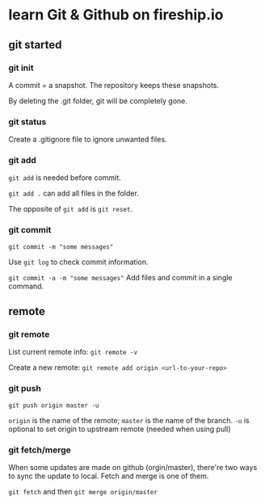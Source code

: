 # learn Git & Github on fireship.io

## git started

### git init

A commit = a snapshot. The repository keeps these snapshots.

By deleting the .git folder, git will be completely gone.

### git status

Create a .gitignore file to ignore unwanted files.

### git add

`git add` is needed before commit.

`git add .` can add all files in the folder.

The opposite of `git add` is `git reset`.

### git commit

`git commit -m "some messages"`

Use `git log` to check commit information.

`git commit -a -m "some messages"` Add files and commit in a single command.

## remote

### git remote

List current remote info: `git remote -v`

Create a new remote: `git remote add origin <url-to-your-repo>` 

### git push

`git push origin master -u`

`origin` is the name of the remote; `master` is the name of the branch.
`-u` is optional to set origin to upstream remote (needed when using pull)

### git fetch/merge

When some updates are made on github (orgin/master), there're two ways to sync the update to local. Fetch and merge is one of them.

`git fetch` and then `git merge origin/master`
